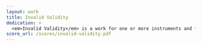 ```yaml
---
layout: work
title: Invalid Validity
dedication: >
  <em>Invalid Validity</em> is a work for one or more instruments and fixed media, written in 2021.
score_url: /scores/invalid-validity.pdf
---
```

